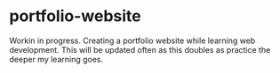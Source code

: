 # portfolio-website
Workin in progress. Creating a portfolio website while learning web development. This will be updated often as this doubles as practice the deeper my learning goes.

